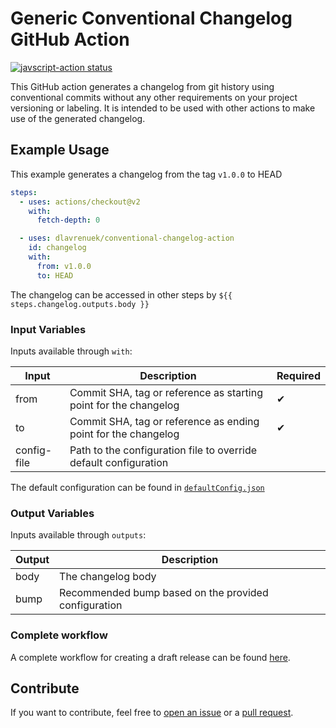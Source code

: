 # Generic Conventional Changelog GitHub Action

<a href="https://github.com/dlavrenuek/conventional-changelog-action/actions"><img alt="javscript-action status" src="https://github.com/dlavrenuek/conventional-changelog-action/workflows/unit-test/badge.svg"></a>

This GitHub action generates a changelog from git history using conventional commits without any other
requirements on your project versioning or labeling. It is intended to be used with other actions to make use of the
generated changelog.

## Example Usage

This example generates a changelog from the tag `v1.0.0` to HEAD

```yaml
steps:
  - uses: actions/checkout@v2
    with:
      fetch-depth: 0

  - uses: dlavrenuek/conventional-changelog-action
    id: changelog
    with:
      from: v1.0.0
      to: HEAD
```

The changelog can be accessed in other steps by `${{ steps.changelog.outputs.body }}`

### Input Variables

Inputs available through `with`:

| Input       | Description                                                      | Required |
| ----------- | ---------------------------------------------------------------- | -------- |
| from        | Commit SHA, tag or reference as starting point for the changelog | ✔        |
| to          | Commit SHA, tag or reference as ending point for the changelog   | ✔        |
| config-file | Path to the configuration file to override default configuration |          |

The default configuration can be found in [`defaultConfig.json`](https://github.com/dlavrenuek/conventional-changelog-action/master/src/defaultConfig.json)

### Output Variables

Inputs available through `outputs`:

| Output | Description                                          |
| ------ | ---------------------------------------------------- |
| body   | The changelog body                                   |
| bump   | Recommended bump based on the provided configuration |

### Complete workflow

A complete workflow for creating a draft release can be found [here](https://github.com/dlavrenuek/conventional-changelog-action/blob/master/.github/workflows/draft-release.yml).

## Contribute

If you want to contribute, feel free to [open an issue](https://github.com/dlavrenuek/conventional-changelog-action/issues) or a [pull request](https://github.com/dlavrenuek/conventional-changelog-action/pulls).
